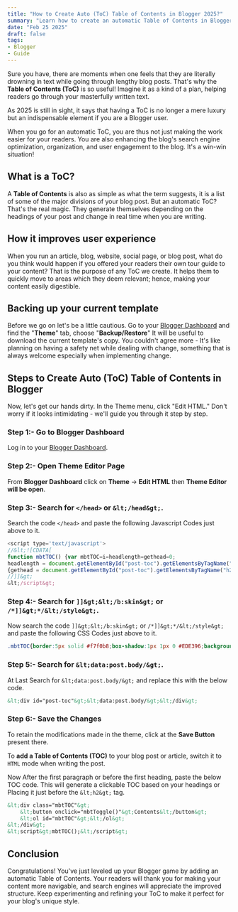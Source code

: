 ```yaml
---
title: "How to Create Auto (ToC) Table of Contents in Blogger 2025?"
summary: "Learn how to create an automatic Table of Contents in Blogger 2025 to improve user experience, boost SEO, and make your content more navigable."
date: "Feb 25 2025"
draft: false
tags:
- Blogger
- Guide
---
```


Sure you have, there are moments when one feels that they are literally drowning in text while going through lengthy blog posts. That's why the **Table of Contents (ToC)** is so useful! Imagine it as a kind of a plan, helping readers go through your masterfully written text.

As 2025 is still in sight, it says that having a ToC is no longer a mere luxury but an indispensable element if you are a Blogger user.
 
When you go for an automatic ToC, you are thus not just making the work easier for your readers. You are also enhancing the blog's search engine optimization, organization, and user engagement to the blog. It's a win-win situation!

## What is a ToC?

A **Table of Contents** is also as simple as what the term suggests, it is a list of some of the major divisions of your blog post. But an automatic ToC? That's the real magic. They generate themselves depending on the headings of your post and change in real time when you are writing.

## How it improves user experience

When you run an article, blog, website, social page, or blog post, what do you think would happen if you offered your readers their own tour guide to your content? That is the purpose of any ToC we create. It helps them to quickly move to areas which they deem relevant; hence, making your content easily digestible.

## Backing up your current template

Before we go on let's be a little cautious. Go to your [Blogger Dashboard](https://www.blogger.com/?ref=exonoob.in) and find the "**Theme**" tab, choose "**Backup/Restore**" It will be useful to download the current template's copy. You couldn't agree more - It's like planning on having a safety net while dealing with change, something that is always welcome especially when implementing change.

## Steps to Create Auto (ToC) Table of Contents in Blogger

Now, let's get our hands dirty. In the Theme menu, click "Edit HTML." Don't worry if it looks intimidating - we'll guide you through it step by step.

### Step 1:- Go to Blogger Dashboard

Log in to your [Blogger Dashboard](https://www.blogger.com/?ref=exonoob.in).

### Step 2:- Open Theme Editor Page

From **Blogger Dashboard** click on **Theme** -> **Edit HTML** then **Theme Editor will be open**.

### Step 3:- Search for `</head>` or `&lt;/head&gt;`.

Search the code `</head>` and paste the following Javascript Codes just above to it.

```javascript
<script type='text/javascript'>              
//&lt;![CDATA[
function mbtTOC() {var mbtTOC=i=headlength=gethead=0;           
headlength = document.getElementById("post-toc").getElementsByTagName("h2").length;for (i = 0; i &lt; headlength; i++)           
{gethead = document.getElementById("post-toc").getElementsByTagName("h2")[i].textContent;document.getElementById("post-toc").getElementsByTagName("h2")[i].setAttribute("id", "point"+i);mbtTOC = "&lt;li&gt;&lt;a href='#point"+i+"'&gt;"+gethead+"&lt;/a&gt;&lt;/li&gt;";document.getElementById("mbtTOC").innerHTML += mbtTOC;}}function mbtToggle() {var mbt = document.getElementById('mbtTOC');if (mbt .style.display === 'none') {mbt .style.display = 'block';} else {mbt .style.display = 'none';}}           
//]]&gt;              
&lt;/script&gt;
```

### Step 4:- Search for `]]&gt;&lt;/b:skin&gt;` or `/*]]&gt;*/&lt;/style&gt;`.

Now search the code `]]&gt;&lt;/b:skin&gt;` or `/*]]&gt;*/&lt;/style&gt;` and paste the following CSS Codes just above to it.

```css
.mbtTOC{border:5px solid #f7f0b8;box-shadow:1px 1px 0 #EDE396;background-color:#FFFFE0;color:#707037;line-height:1.4em;margin:30px auto;padding:20px 30px 20px 10px;font-family:oswald,arial;display:block;width:70%}.mbtTOC ol,.mbtTOC ul{margin:0;padding:0}.mbtTOC ul{list-style:none}.mbtTOC ol li,.mbtTOC ul li{padding:15px 0 0;margin:0 0 0 30px;font-size:15px}.mbtTOC a{color:#0080ff;text-decoration:none}.mbtTOC a:hover{text-decoration:underline}.mbtTOC button{background:#FFFFE0;font-family:oswald,arial;font-size:20px;position:relative;outline:none;cursor:pointer;border:none;color:#707037;padding:0 0 0 15px}.mbtTOC button:after{content:"\f0dc";font-family:FontAwesome;position:relative;left:10px;font-size:20px}
```

### Step 5:- Search for `&lt;data:post.body/&gt;`.

At Last Search for `&lt;data:post.body/&gt;` and replace this with the below code.

```html
&lt;div id="post-toc"&gt;&lt;data:post.body/&gt;&lt;/div&gt;
```

### Step 6:- Save the Changes

To retain the modifications made in the theme, click at the **Save Button** present there.

To **add a Table of Contents (TOC)** to your blog post or article, switch it to `HTML` mode when writing the post.

Now After the first paragraph or before the first heading, paste the below TOC code. This will generate a clickable TOC based on your headings or Placing it just before the `&lt;h2&gt;` tag.

```html
&lt;div class="mbtTOC"&gt;
    &lt;button onclick="mbtToggle()"&gt;Contents&lt;/button&gt;
    &lt;ol id="mbtTOC"&gt;&lt;/ol&gt;
&lt;/div&gt;
&lt;script&gt;mbtTOC();&lt;/script&gt;
```

## Conclusion

Congratulations! You've just leveled up your Blogger game by adding an automatic Table of Contents. Your readers will thank you for making your content more navigable, and search engines will appreciate the improved structure. Keep experimenting and refining your ToC to make it perfect for your blog's unique style.